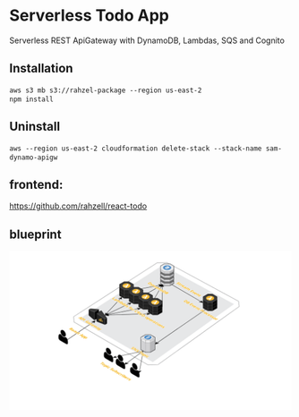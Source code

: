 # Serverless Todo App

Serverless REST ApiGateway with DynamoDB, Lambdas, SQS and Cognito

## Installation

```
aws s3 mb s3://rahzel-package --region us-east-2
npm install
```

## Uninstall
```
aws --region us-east-2 cloudformation delete-stack --stack-name sam-dynamo-apigw
```

## frontend:
https://github.com/rahzell/react-todo


## blueprint
![cloudcraft](cloudcraft.png)